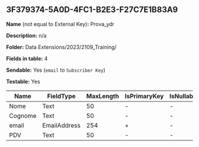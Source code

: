 ## 3F379374-5A0D-4FC1-B2E3-F27C7E1B83A9

**Name** (not equal to External Key)**:** Prova_ydr

**Description:** n/a

**Folder:** Data Extensions/2023/2109_Training/

**Fields in table:** 4

**Sendable:** Yes (`email` to `Subscriber Key`)

**Testable:** Yes

| Name | FieldType | MaxLength | IsPrimaryKey | IsNullable | DefaultValue |
| --- | --- | --- | --- | --- | --- |
| Nome | Text | 50 | - | - |  |
| Cognome | Text | 50 | - | - |  |
| email | EmailAddress | 254 | + | - |  |
| PDV | Text | 50 | - | - |  |

